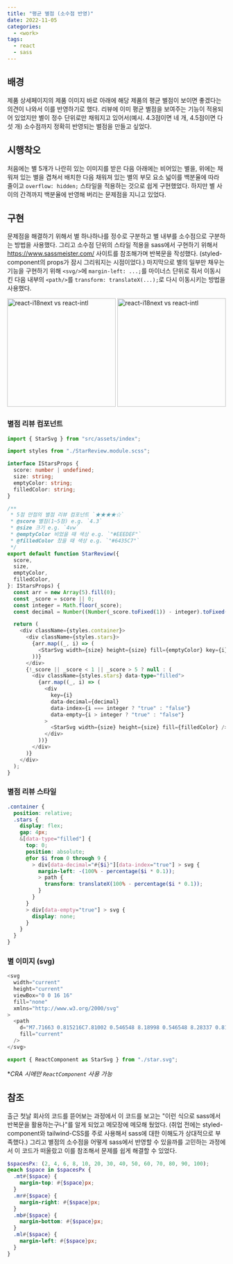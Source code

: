 ```yaml
---
title: "평균 별점 (소수점 반영)"
date: 2022-11-05
categories:
  - <work>
tags:
  - react
  - sass
---
```


## 배경

제품 상세페이지의 제품 이미지 바로 아래에 해당 제품의 평균 별점이 보이면 좋겠다는 의견이 나와서 이를 반영하기로 했다. 리뷰에 이미 평균 별점을 보여주는 기능이 적용되어 있었지만 별이 정수 단위로만 채워지고 있어서(예시. 4.3점이면 네 개, 4.5점이면 다섯 개) 소수점까지 정확히 반영되는 별점을 만들고 싶었다.

## 시행착오

처음에는 별 5개가 나란히 있는 이미지를 받은 다음 아래에는 비어있는 별을, 위에는 채워져 있는 별을 겹쳐서 배치한 다음 채워져 있는 별의 부모 요소 넓이를 백분율에 따라 줄이고 `overflow: hidden;` 스타일을 적용하는 것으로 쉽게 구현했었다. 하지만 별 사이의 간격까지 백분율에 반영해 버리는 문제점을 지니고 있었다.

## 구현

문제점을 해결하기 위해서 별 하나하나를 정수로 구분하고 별 내부를 소수점으로 구분하는 방법을 사용했다. 그리고 소수점 단위의 스타일 적용을 sass에서 구현하기 위해서 https://www.sassmeister.com/ 사이트를 참조해가며 반복문을 작성했다. (styled-component의 props가 잠시 그리워지는 시점이었다.) 마지막으로 별의 일부만 채우는 기능을 구현하기 위해 `<svg/>`에 `margin-left: ...;`를 마이너스 단위로 줘서 이동시킨 다음 내부의 `<path/>`를 `transform: translateX(...);`로 다시 이동시키는 방법을 사용했다.

<img width="250px" alt="react-i18next vs react-intl" src="/assets/work/1-1.png"/>
<img width="250px" alt="react-i18next vs react-intl" src="/assets/work/1-2.png"/>

### 별점 리뷰 컴포넌트

```ts
import { StarSvg } from "src/assets/index";

import styles from "./StarReview.module.scss";

interface IStarsProps {
  score: number | undefined;
  size: string;
  emptyColor: string;
  filledColor: string;
}

/**
 * 5점 만점의 별점 리뷰 컴포넌트 `★★★★☆`
 * @score 별점(1~5점) e.g. `4.3`
 * @size 크기 e.g. `4vw`
 * @emptyColor 비었을 때 색상 e.g. `"#EEEDEF"`
 * @filledColor 찼을 때 색상 e.g. `"#6435C7"`
 */
export default function StarReview({
  score,
  size,
  emptyColor,
  filledColor,
}: IStarsProps) {
  const arr = new Array(5).fill(0);
  const _score = score || 0;
  const integer = Math.floor(_score);
  const decimal = Number((Number(_score.toFixed(1)) - integer).toFixed(1)) * 10;

  return (
    <div className={styles.container}>
      <div className={styles.stars}>
        {arr.map((_, i) => (
          <StarSvg width={size} height={size} fill={emptyColor} key={i} />
        ))}
      </div>
      {!_score || _score < 1 || _score > 5 ? null : (
        <div className={styles.stars} data-type="filled">
          {arr.map((_, i) => (
            <div
              key={i}
              data-decimal={decimal}
              data-index={i === integer ? "true" : "false"}
              data-empty={i > integer ? "true" : "false"}
            >
              <StarSvg width={size} height={size} fill={filledColor} />
            </div>
          ))}
        </div>
      )}
    </div>
  );
}
```

### 별점 리뷰 스타일

```scss
.container {
  position: relative;
  .stars {
    display: flex;
    gap: 4px;
    &[data-type="filled"] {
      top: 0;
      position: absolute;
      @for $i from 0 through 9 {
        > div[data-decimal="#{$i}"][data-index="true"] > svg {
          margin-left: -(100% - percentage($i * 0.1));
          > path {
            transform: translateX(100% - percentage($i * 0.1));
          }
        }
      }
      > div[data-empty="true"] > svg {
        display: none;
      }
    }
  }
}
```

### 별 이미지 (svg)

```js
<svg
  width="current"
  height="current"
  viewBox="0 0 16 16"
  fill="none"
  xmlns="http://www.w3.org/2000/svg"
>
  <path
    d="M7.71663 0.815216C7.81002 0.546548 8.18998 0.546548 8.28337 0.815216L9.81237 5.21396C9.85357 5.33248 9.96418 5.41284 10.0896 5.4154L14.7456 5.51028C15.0299 5.51608 15.1474 5.87744 14.9207 6.04928L11.2097 8.86273C11.1097 8.93854 11.0675 9.06857 11.1038 9.18867L12.4524 13.6461C12.5347 13.9183 12.2273 14.1416 11.9939 13.9792L8.17135 11.3192C8.06836 11.2476 7.93164 11.2476 7.82865 11.3192L4.00614 13.9792C3.77267 14.1416 3.46527 13.9183 3.54764 13.6461L4.89617 9.18867C4.9325 9.06857 4.89025 8.93854 4.79027 8.86273L1.0793 6.04928C0.852639 5.87744 0.970053 5.51608 1.25443 5.51028L5.91037 5.4154C6.03582 5.41284 6.14643 5.33248 6.18763 5.21396L7.71663 0.815216Z"
    fill="current"
  />
</svg>
```

```js
export { ReactComponent as StarSvg } from "./star.svg";
```

\*_CRA 시에만 `ReactComponent` 사용 가능_

## 참조

출근 첫날 회사의 코드를 뜯어보는 과정에서 이 코드를 보고는 "이런 식으로 sass에서 반복문을 활용하는구나"를 알게 되었고 메모장에 메모해 뒀었다. (취업 전에는 styled-component와 tailwind-CSS를 주로 사용해서 sass에 대한 이해도가 상대적으로 부족했다.) 그리고 별점의 소수점을 어떻게 sass에서 반영할 수 있을까를 고민하는 과정에서 이 코드가 떠올랐고 이를 참조해서 문제를 쉽게 해결할 수 있었다.

```scss
$spacesPx: (2, 4, 6, 8, 10, 20, 30, 40, 50, 60, 70, 80, 90, 100);
@each $space in $spacesPx {
  .mt#{$space} {
    margin-top: #{$space}px;
  }
  .mr#{$space} {
    margin-right: #{$space}px;
  }
  .mb#{$space} {
    margin-bottom: #{$space}px;
  }
  .ml#{$space} {
    margin-left: #{$space}px;
  }
}
```
